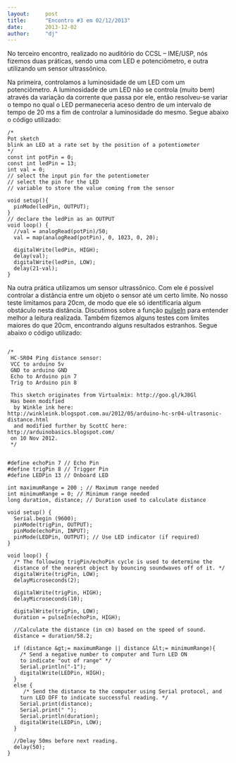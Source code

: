 ```yaml
---
layout:     post
title:      "Encontro #3 em 02/12/2013"
date:       2013-12-02
author:     "dj"
---
```

No terceiro encontro, realizado no auditório do CCSL – IME/USP, nós fizemos duas práticas, sendo uma com LED e potenciômetro, e outra utilizando um sensor ultrassônico.

Na primeira, controlamos a luminosidade de um LED com um potenciômetro. A luminosidade de um LED não se controla (muito bem) através da variação da corrente que passa por ele, então resolveu-se variar o tempo no qual o LED permaneceria aceso dentro de um intervalo de tempo de 20 ms a fim de controlar a luminosidade do mesmo. Segue abaixo o código utilizado:

```
/*
Pot sketch
blink an LED at a rate set by the position of a potentiometer
*/
const int potPin = 0;
const int ledPin = 13;
int val = 0;
// select the input pin for the potentiometer
// select the pin for the LED
// variable to store the value coming from the sensor

void setup(){
  pinMode(ledPin, OUTPUT);
}
// declare the ledPin as an OUTPUT
void loop() {
  //val = analogRead(potPin)/50;
  val = map(analogRead(potPin), 0, 1023, 0, 20);

  digitalWrite(ledPin, HIGH);
  delay(val);
  digitalWrite(ledPin, LOW);
  delay(21-val);
}
```

Na outra prática utilizamos um sensor ultrassônico. Com ele é possível controlar a distância entre um objeto o sensor até um certo limite. No nosso teste limitamos para 20cm, de modo que ele só identificaria algum obstáculo nesta distância. Discutimos sobre a função [pulseIn](http://arduino.cc/en/Reference/pulseIn) para entender melhor a leitura realizada. Também fizemos alguns testes com limites maiores do que 20cm, encontrando alguns resultados estranhos. Segue abaixo o código utilizado:

```

/*
 HC-SR04 Ping distance sensor:
 VCC to arduino 5v 
 GND to arduino GND
 Echo to Arduino pin 7 
 Trig to Arduino pin 8
 
 This sketch originates from Virtualmix: http://goo.gl/kJ8Gl
 Has been modified
  by Winkle ink here: http://winkleink.blogspot.com.au/2012/05/arduino-hc-sr04-ultrasonic-distance.html
  and modified further by ScottC here: http://arduinobasics.blogspot.com/
 on 10 Nov 2012.
 */


#define echoPin 7 // Echo Pin
#define trigPin 8 // Trigger Pin
#define LEDPin 13 // Onboard LED

int maximumRange = 200 ; // Maximum range needed
int minimumRange = 0; // Minimum range needed
long duration, distance; // Duration used to calculate distance

void setup() {
  Serial.begin (9600);
  pinMode(trigPin, OUTPUT);
  pinMode(echoPin, INPUT);
  pinMode(LEDPin, OUTPUT); // Use LED indicator (if required)
}

void loop() {
  /* The following trigPin/echoPin cycle is used to determine the
  distance of the nearest object by bouncing soundwaves off of it. */ 
  digitalWrite(trigPin, LOW); 
  delayMicroseconds(2); 

  digitalWrite(trigPin, HIGH);
  delayMicroseconds(10); 
 
  digitalWrite(trigPin, LOW);
  duration = pulseIn(echoPin, HIGH);
 
  //Calculate the distance (in cm) based on the speed of sound.
  distance = duration/58.2;
 
  if (distance &gt;= maximumRange || distance &lt;= minimumRange){
    /* Send a negative number to computer and Turn LED ON 
    to indicate "out of range" */
    Serial.println("-1");
    digitalWrite(LEDPin, HIGH); 
  }
  else {
     /* Send the distance to the computer using Serial protocol, and
    turn LED OFF to indicate successful reading. */
    Serial.print(distance);
    Serial.print(" ");
    Serial.println(duration);
    digitalWrite(LEDPin, LOW); 
  }
  
  //Delay 50ms before next reading.
  delay(50);
}
```
